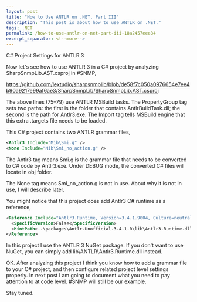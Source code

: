 ```yaml
---
layout: post
title: "How to Use ANTLR on .NET, Part III"
description: "This post is about how to use ANTLR on .NET."
tags: .NET
permalink: /how-to-use-antlr-on-net-part-iii-18a2457eee84
excerpt_separator: <!--more-->
---
```

C# Project Settings for ANTLR 3
<!--more-->

Now let's see how to use ANTLR 3 in a C# project by analyzing SharpSnmpLib.AST.csproj in #SNMP,

https://github.com/lextudio/sharpsnmplib/blob/de58f7c050a0976654e7ee4b90a9217e99af6ae3/SharpSnmpLib/SharpSnmpLib.AST.csproj

The above lines (75–79) use ANTLR MSBuild tasks. The PropertyGroup tag sets two paths: the first is the folder that contains AntlrBuildTask.dll; the second is the path for Antlr3.exe. The Import tag tells MSBuild engine that this extra .targets file needs to be loaded.

This C# project contains two ANTLR grammar files,

``` xml
<Antlr3 Include="Mib\Smi.g" />
<None Include="Mib\Smi_no_action.g" />
```

The Antlr3 tag means Smi.g is the grammar file that needs to be converted to C# code by Antlr3.exe. Under DEBUG mode, the converted C# files will locate in obj folder.

The None tag means Smi_no_action.g is not in use. About why it is not in use, I will describe later.

You might notice that this project does add Antlr3 C# runtime as a reference,

``` xml
<Reference Include="Antlr3.Runtime, Version=3.4.1.9004, Culture=neutral, PublicKeyToken=eb42632606e9261f, processorArchitecture=MSIL">
  <SpecificVersion>False</SpecificVersion>
  <HintPath>..\packages\Antlr.Unofficial.3.4.1.0\lib\Antlr3.Runtime.dll</HintPath>
</Reference>
```

In this project I use the ANTLR 3 NuGet package. If you don't want to use NuGet, you can simply add lib\ANTLR\Antlr3.Runtime.dll instead.

OK. After analyzing this project I think you know how to add a grammar file to your C# project, and then configure related project level settings properly. In next post I am going to document what you need to pay attention to at code level. #SNMP will still be our example.

Stay tuned.
